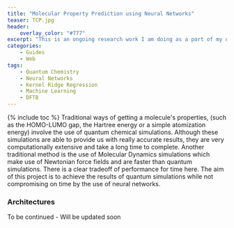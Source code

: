 ```yaml
---
title: "Molecular Property Prediction using Neural Networks"
teaser: TCP.jpg
header:
    overlay_color: "#777"
excerpt: "This is an ongoing research work I am doing as a part of my undergraduate thesis under the University of Luxembourg. As this is work in progress, some details will get updated with time."
categories:
    - Guides
    - Web
tags:
    - Quantum Chemistry
    - Neural Networks
    - Kernel Ridge Regression
    - Machine Learning
    - DFTB
---
```

{% include toc %}
Traditional ways of getting a molecule's properties, (such as the HOMO-LUMO gap, the Hartree energy or a simple atomization energy) involve the use of quantum chemical simulations. Although these simulations are able to provide us with really accurate results, they are very computationally extensive and take a long time to complete. Another traditional method is the use of Molecular Dynamics simulations which make use of Newtonian force fields and are faster than quantum simulations. There is a clear tradeoff of performance for time here. The aim of this project is to achieve the results of quantum simulations while not compromising on time by the use of neural networks. 

### Architectures
To be continued - Will be updated soon